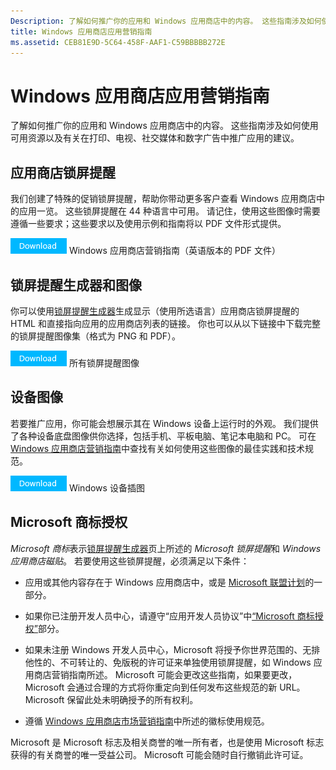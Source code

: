 ```yaml
---
Description: 了解如何推广你的应用和 Windows 应用商店中的内容。 这些指南涉及如何使用可用资源以及有关在打印、电视、社交媒体和数字广告中推广应用的建议。
title: Windows 应用商店应用营销指南
ms.assetid: CEB81E9D-5C64-458F-AAF1-C59BBBBB272E
---
```


# Windows 应用商店应用营销指南

了解如何推广你的应用和 Windows 应用商店中的内容。 这些指南涉及如何使用可用资源以及有关在打印、电视、社交媒体和数字广告中推广应用的建议。

## 应用商店锁屏提醒

我们创建了特殊的促销锁屏提醒，帮助你带动更多客户查看 Windows 应用商店中的应用一览。 这些锁屏提醒在 44 种语言中可用。 请记住，使用这些图像时需要遵循一些要求；这些要求以及使用示例和指南将以 PDF 文件形式提供。

[
            ![下载按钮](images/downloadbutton.png)](http://go.microsoft.com/fwlink/p/?LinkId=529769) Windows 应用商店营销指南（英语版本的 PDF 文件）

## 锁屏提醒生成器和图像

你可以使用[锁屏提醒生成器](http://go.microsoft.com/fwlink/p/?LinkID=534236)生成显示（使用所选语言）应用商店锁屏提醒的 HTML 和直接指向应用的应用商店列表的链接。 你也可以从以下链接中下载完整的锁屏提醒图像集（格式为 PNG 和 PDF）。

[
            ![下载按钮](images/downloadbutton.png)](http://go.microsoft.com/fwlink/p/?LinkId=529771) 所有锁屏提醒图像

## 设备图像

若要推广应用，你可能会想展示其在 Windows 设备上运行时的外观。 我们提供了各种设备底盘图像供你选择，包括手机、平板电脑、笔记本电脑和 PC。 可在 [Windows 应用商店营销指南](http://go.microsoft.com/fwlink/p/?LinkId=529769)中查找有关如何使用这些图像的最佳实践和技术规范。

[
            ![下载按钮](images/downloadbutton.png)](https://go.microsoft.com/fwlink/p/?LinkId=533057) Windows 设备插图

## Microsoft 商标授权

*Microsoft 商标*表示[锁屏提醒生成器](http://go.microsoft.com/fwlink/p/?LinkID=534236)页上所述的 *Microsoft 锁屏提醒*和 *Windows 应用商店磁贴*。 若要使用这些锁屏提醒，必须满足以下条件：

-   应用或其他内容存在于 Windows 应用商店中，或是 [Microsoft 联盟计划](http://go.microsoft.com/fwlink/p/?LinkId=624463)的一部分。

-   如果你已注册开发人员中心，请遵守“应用开发人员协议”中[“Microsoft 商标授权”](https://msdn.microsoft.com/library/windows/apps/hh694058.aspx#license_to_mark)部分。

-   如果未注册 Windows 开发人员中心，Microsoft 将授予你世界范围的、无排他性的、不可转让的、免版税的许可证来单独使用锁屏提醒，如 Windows 应用商店营销指南所述。 Microsoft 可能会更改这些指南，如果要更改，Microsoft 会通过合理的方式将你重定向到任何发布这些规范的新 URL。 Microsoft 保留此处未明确授予的所有权利。

-   遵循 [Windows 应用商店市场营销指南](http://go.microsoft.com/fwlink/p/?LinkId=529769)中所述的徽标使用规范。

Microsoft 是 Microsoft 标志及相关商誉的唯一所有者，也是使用 Microsoft 标志获得的有关商誉的唯一受益公司。 Microsoft 可能会随时自行撤销此许可证。

 

 






<!--HONumber=Mar16_HO1-->


